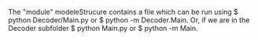 The "module" modeleStrucure contains a file which can be run using $ python Decoder/Main.py or $ python -m Decoder.Main.
Or, if we are in the Decoder subfolder $ python Main.py or $ python -m Main. 
